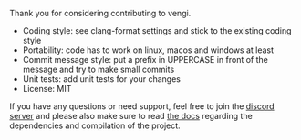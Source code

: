 Thank you for considering contributing to vengi.

* Coding style: see clang-format settings and stick to the existing coding style
* Portability: code has to work on linux, macos and windows at least
* Commit message style: put a prefix in UPPERCASE in front of the message and try to make small commits
* Unit tests: add unit tests for your changes
* License: MIT

If you have any questions or need support, feel free to join the
[discord server](https://vengi-voxel.de/discord) and please also make sure to
read [the docs](https://vengi-voxel.github.io/vengi/) regarding the dependencies
and compilation of the project.
